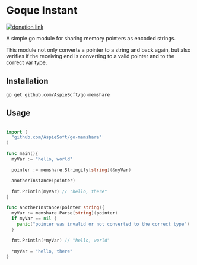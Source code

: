 # Goque Instant

[![donation link](https://img.shields.io/badge/buy%20me%20a%20coffee-paypal-blue)](https://paypal.me/shaynejrtaylor?country.x=US&locale.x=en_US)

A simple go module for sharing memory pointers as encoded strings.

This module not only converts a pointer to a string and back again, but also verifies if the receiving end is converting to a valid pointer and to the correct var type.

## Installation

```shell script
go get github.com/AspieSoft/go-memshare
```

## Usage

```go

import (
  "github.com/AspieSoft/go-memshare"
)

func main(){
  myVar := "hello, world"

  pointer := memshare.Stringify[string](&myVar)

  anotherInstance(pointer)

  fmt.Println(myVar) // "hello, there"
}

func anotherInstance(pointer string){
  myVar := memshare.Parse[string](pointer)
  if myVar == nil {
    panic("pointer was invalid or not converted to the correct type")
  }

  fmt.Println(*myVar) // "hello, world"

  *myVar = "hello, there"
}

```
